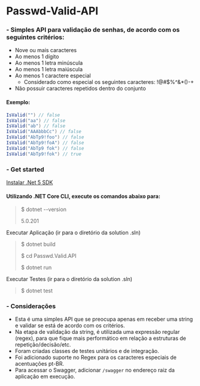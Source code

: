 # Passwd-Valid-API

### - Simples API para validação de senhas, de acordo com os seguintes critérios:

- Nove ou mais caracteres
- Ao menos 1 dígito
- Ao menos 1 letra minúscula
- Ao menos 1 letra maiúscula
- Ao menos 1 caractere especial
  - Considerado como especial os seguintes caracteres: !@#$%^&*()-+
- Não possuir caracteres repetidos dentro do conjunto

#### Exemplo:

```c#
IsValid("") // false  
IsValid("aa") // false  
IsValid("ab") // false  
IsValid("AAAbbbCc") // false  
IsValid("AbTp9!foo") // false  
IsValid("AbTp9!foA") // false
IsValid("AbTp9 fok") // false
IsValid("AbTp9!fok") // true
```

### - Get started

[Instalar .Net 5 SDK](https://dotnet.microsoft.com/download)

#### Utilizando .NET Core CLI, execute os comandos abaixo para:

> $ dotnet --version
>
> 5.0.201

Executar Aplicação (ir para o diretório da solution .sln)
> $ dotnet build
>
> $ cd Passwd.Valid.API
> 
> $ dotnet run

Executar Testes (ir para o diretório da solution .sln)
> $ dotnet test

### - Considerações

- Esta é uma simples API que se preocupa apenas em receber uma string e validar se está de acordo com os critérios.
- Na etapa de validação da string, é utilizada uma expressão regular (regex), para que fique mais performático em relação a estruturas de repetição/decisão/etc.
- Foram criadas classes de testes unitários e de integração.
- Foi adicionado suporte no Regex para os caracteres especiais de acentuações pt-BR.
- Para acessar o Swagger, adicionar `/swagger` no endereço raiz da aplicação em execução.
